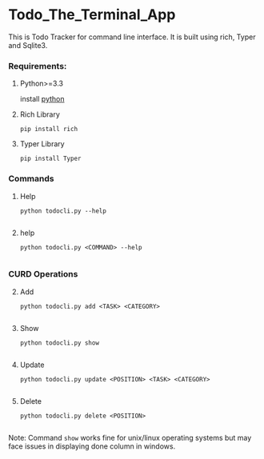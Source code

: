# Todo_The_Terminal_App

This is Todo Tracker for command line interface. It is built using rich, Typer and Sqlite3. 

### Requirements:
1. Python>=3.3

    install [python](https://www.python.org/downloads/)

2. Rich Library

    ```pip install rich```

3. Typer Library
 
    ```pip install Typer```

### Commands

1. Help

   ```python todocli.py --help```
   
   
    <img alt="" src="./images/help.png"/>

2. <command> help

    ```python todocli.py <COMMAND> --help```


    <img alt="" src="./images/funcHelp.png"/>

### CURD Operations

2. Add 

    ```python todocli.py add <TASK> <CATEGORY>```


    <img alt="" src="./images/add.png"/>

2. Show

    ```python todocli.py show```


    <img alt="" src="./images/show.png"/>

4. Update

    ```python todocli.py update <POSITION> <TASK> <CATEGORY>```


    <img alt="" src="./images/update.png"/>

6. Delete

    ```python todocli.py delete <POSITION>```


    <img alt="" src="./images/delete.png"/>




Note: Command ```show``` works fine for unix/linux operating systems but may face issues in displaying done column in windows.




